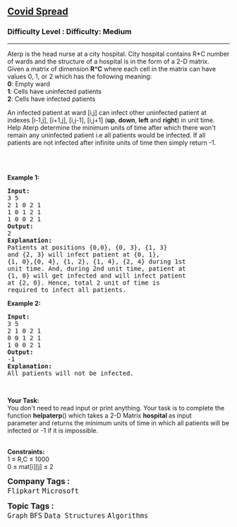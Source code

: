 <h2><a href="https://www.geeksforgeeks.org/problems/covid-spread--141631/1?page=5&company=Flipkart&difficulty=Medium&sortBy=submissions">Covid Spread</a></h2><h3>Difficulty Level : Difficulty: Medium</h3><hr><div class="problems_problem_content__Xm_eO"><p>Aterp is the head nurse at a city hospital. City hospital contains R*C&nbsp;number of wards and the structure of a hospital is in the form of a 2-D matrix.<br>
Given a matrix of dimension <strong>R</strong>*<strong>C</strong> where each cell in the matrix can have values 0, 1, or 2 which has the following meaning:<br>
<strong>0</strong>: Empty ward<br>
<strong>1</strong>: Cells have uninfected patients<br>
<strong>2</strong>: Cells have infected patients</p>

<p>An infected patient at ward [i,j] can infect other uninfected patient at indexes [i-1,j], [i+1,j], [i,j-1], [i,j+1] (<strong>up</strong>, <strong>down</strong>, <strong>left</strong> and <strong>right</strong>) in unit time. Help Aterp&nbsp;determine the minimum units of time after which there won't remain any uninfected patient i.e all patients would be infected.&nbsp;If all patients are not infected after infinite units of time then simply return -1.</p>

<p>&nbsp;</p>

<p><br>
<strong>Example 1:</strong></p>

<pre><strong>Input:</strong>
3 5
2 1 0 2 1
1 0 1 2 1
1 0 0 2 1 
<strong>Output:</strong>
2
<strong>Explanation:
</strong>Patients at positions {0,0}, {0, 3}, {1, 3}
and {2, 3} will infect patient at {0, 1}, 
{1, 0},{0, 4}, {1, 2}, {1, 4}, {2, 4} during 1st 
unit time. And, during 2nd unit time, patient at 
{1, 0} will get infected and will infect patient 
at {2, 0}. Hence, total 2 unit of time is
required to infect all patients.</pre>

<p><strong>Example 2:</strong></p>

<pre><strong>Input:</strong>
3 5
2 1 0 2 1
0 0 1 2 1
1 0 0 2 1
<strong>Output:</strong>
-1
<strong>Explanation:</strong>
All patients will not be infected.</pre>

<p>&nbsp;</p>

<p><strong>Your Task:</strong>&nbsp;&nbsp;<br>
You don't need to read input or print anything. Your task is to complete the function <strong>helpaterp</strong>()&nbsp;which takes a 2-D Matrix <strong>hospital&nbsp;</strong>as input parameter&nbsp;and returns the minimum units of time in which all patients will be infected or -1 if it is impossible.</p>

<p><br>
<strong>Constraints:</strong><br>
1 ≤ R,C&nbsp;≤ 1000<br>
0 ≤ mat[i][j]&nbsp;≤ 2</p>
</div><p><span style=font-size:18px><strong>Company Tags : </strong><br><code>Flipkart</code>&nbsp;<code>Microsoft</code>&nbsp;<br><p><span style=font-size:18px><strong>Topic Tags : </strong><br><code>Graph</code>&nbsp;<code>BFS</code>&nbsp;<code>Data Structures</code>&nbsp;<code>Algorithms</code>&nbsp;
